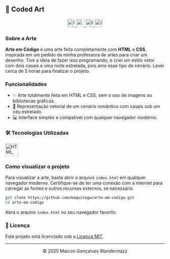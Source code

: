 ## 🎨 Coded Art

<div align="center">
  <a href="https://www.linkedin.com/in/maquitogw/" target="_blank">
    <img src="https://img.shields.io/static/v1?message=LinkedIn&logo=linkedin&label=&color=0077B5&logoColor=white&labelColor=&style=for-the-badge" height="25" alt="linkedin logo" />
  </a>
  <a href="mailto:maicongoncalves826@gmail.com" target="_blank">
    <img src="https://img.shields.io/static/v1?message=Gmail&logo=gmail&label=&color=D14836&logoColor=white&labelColor=&style=for-the-badge" height="25" alt="gmail logo" />
  </a>
  <a href="https://x.com/maquitogw" target="_blank">
    <img src="https://img.shields.io/static/v1?message=Twitter&logo=twitter&label=&color=1DA1F2&logoColor=white&labelColor=&style=for-the-badge" height="25" alt="twitter logo" />
  </a>
  <a href="https://instagram.com/maquitogw" target="_blank">
    <img src="https://img.shields.io/static/v1?message=Instagram&logo=instagram&label=&color=E4405F&logoColor=white&labelColor=&style=for-the-badge" height="25" alt="instagram logo" />
  </a>
</div>

### Sobre a Arte

**Arte em Código** é uma arte feita completamente com **HTML** e **CSS**, inspirada em um pedido da minha professora de artes para criar um desenho. Tive a ideia de fazer isso programando, e criei um estilo vetor com dois casais e uma noite estrelada, pois amo esse tipo de cenário. Levei cerca de 5 horas para finalizar o projeto.

### Funcionalidades

- ✨ Arte totalmente feita em HTML e CSS, sem o uso de imagens ou bibliotecas gráficas.
- 🌌 Representação vetorial de um cenário romântico com casais sob um céu estrelado.
- 💻 Interface simples e compatível com qualquer navegador moderno.

### 🛠️ Tecnologias Utilizadas

<div align="left">
  <img src="https://skillicons.dev/icons?i=html,css" height="40" alt="HTML, CSS" />
</div>

### Como visualizar o projeto

Para visualizar a arte, basta abrir o arquivo `index.html` em qualquer navegador moderno. Certifique-se de ter uma conexão com a internet para carregar as fontes e outros recursos externos, se necessário.

```bash
git clone https://github.com/maquitogw/arte-em-codigo.git
cd arte-em-codigo
```

Abra o arquivo `index.html` no seu navegador favorito.

### 📜 Licença

Este projeto está licenciado sob a [Licença MIT](LICENSE).

---

<p align="center">© 2025 Maicon Gonçalves Wandermazz</p>